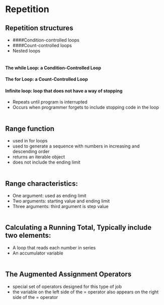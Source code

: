 # Repetition 

## Repetition structures
* ####Condition-controlled loops
* ####Count-controlled loops
* Nested loops
 </br> </br>

#### The while Loop: a Condition-Controlled Loop </br>
#### The for Loop: a Count-Controlled Loop </br>
#### Infinite loop: loop that does not have a way of stopping </br>
- Repeats until program is interrupted </br>
- Occurs when programmer forgets to include stopping code in the loop </br> </br>

## Range function 
- used in for loops  </br>
- used to generate a sequence with numbers in increasing and descending order </br>
- returns an iterable object </br>
- does not include the ending limit </br> </br>

## Range characteristics:
- One argument: used as ending limit  </br>
- Two arguments: starting value and ending limit </br>
- Three arguments: third argument is step value  </br> </br>

## Calculating a Running Total, Typically include two elements: </br>
- A loop that reads each number in series </br>
- An accumulator variable </br> </br>

## The Augmented Assignment Operators </br>
- special set of operators designed for this type of job </br>
- the variable on the left side of the = operator also appears on the right side of the = operator </br> </br>






